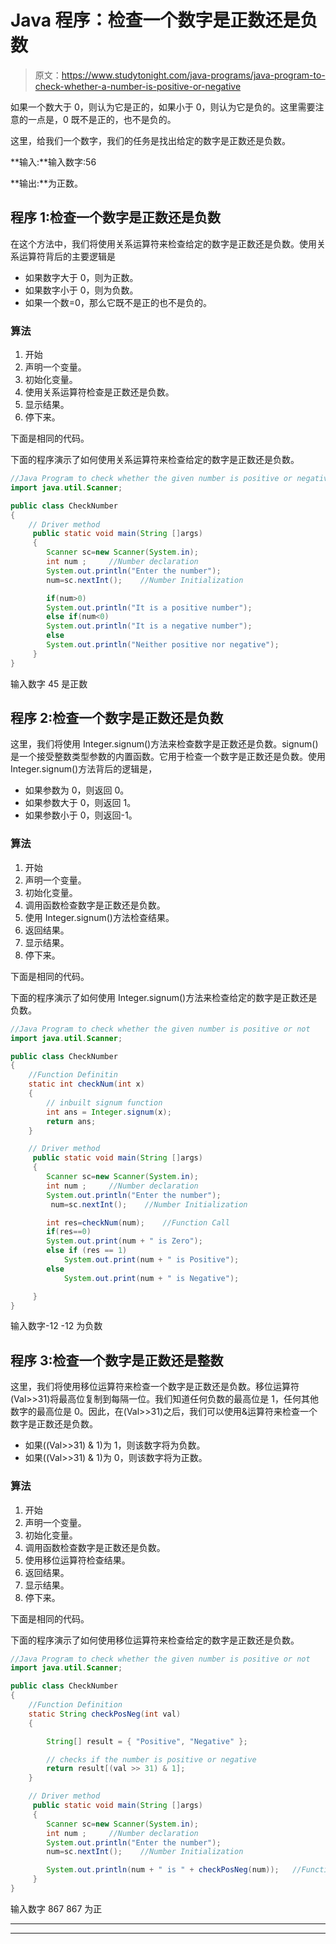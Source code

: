 # Java 程序：检查一个数字是正数还是负数

> 原文：<https://www.studytonight.com/java-programs/java-program-to-check-whether-a-number-is-positive-or-negative>

如果一个数大于 0，则认为它是正的，如果小于 0，则认为它是负的。这里需要注意的一点是，0 既不是正的，也不是负的。

这里，给我们一个数字，我们的任务是找出给定的数字是正数还是负数。

**输入:**输入数字:56

**输出:**为正数。

## 程序 1:检查一个数字是正数还是负数

在这个方法中，我们将使用关系运算符来检查给定的数字是正数还是负数。使用关系运算符背后的主要逻辑是

*   如果数字大于 0，则为正数。
*   如果数字小于 0，则为负数。
*   如果一个数=0，那么它既不是正的也不是负的。

### 算法

1.  开始
2.  声明一个变量。
3.  初始化变量。
4.  使用关系运算符检查是正数还是负数。
5.  显示结果。
6.  停下来。

下面是相同的代码。

下面的程序演示了如何使用关系运算符来检查给定的数字是正数还是负数。

```java
//Java Program to check whether the given number is positive or negative
import java.util.Scanner;

public class CheckNumber
{
    // Driver method
     public static void main(String []args)
     {
        Scanner sc=new Scanner(System.in);
        int num ;     //Number declaration
        System.out.println("Enter the number");
        num=sc.nextInt();    //Number Initialization

        if(num>0)
        System.out.println("It is a positive number");
        else if(num<0)
        System.out.println("It is a negative number");
        else
        System.out.println("Neither positive nor negative");
     } 
}
```

输入数字 45
是正数

## 程序 2:检查一个数字是正数还是负数

这里，我们将使用 Integer.signum()方法来检查数字是正数还是负数。signum()是一个接受整数类型参数的内置函数。它用于检查一个数字是正数还是负数。使用 Integer.signum()方法背后的逻辑是，

*   如果参数为 0，则返回 0。
*   如果参数大于 0，则返回 1。
*   如果参数小于 0，则返回-1。

### 算法

1.  开始
2.  声明一个变量。
3.  初始化变量。
4.  调用函数检查数字是正数还是负数。
5.  使用 Integer.signum()方法检查结果。
6.  返回结果。
7.  显示结果。
8.  停下来。

下面是相同的代码。

下面的程序演示了如何使用 Integer.signum()方法来检查给定的数字是正数还是负数。

```java
//Java Program to check whether the given number is positive or not
import java.util.Scanner;

public class CheckNumber
{
    //Function Definitin
    static int checkNum(int x)
    { 
        // inbuilt signum function 
        int ans = Integer.signum(x); 
        return ans; 
    } 

    // Driver method
     public static void main(String []args)
     {
        Scanner sc=new Scanner(System.in);
        int num ;     //Number declaration
        System.out.println("Enter the number");
         num=sc.nextInt();    //Number Initialization

        int res=checkNum(num);    //Function Call
        if(res==0)
        System.out.print(num + " is Zero");
        else if (res == 1) 
            System.out.print(num + " is Positive"); 
        else
            System.out.print(num + " is Negative");

     }
}
```

输入数字-12
-12 为负数

## 程序 3:检查一个数字是正数还是整数

这里，我们将使用移位运算符来检查一个数字是正数还是负数。移位运算符(Val>>31)将最高位复制到每隔一位。我们知道任何负数的最高位是 1，任何其他数字的最高位是 0。因此，在(Val>>31)之后，我们可以使用&运算符来检查一个数字是正数还是负数。

*   如果((Val>>31) & 1)为 1，则该数字将为负数。
*   如果((Val>>31) & 1)为 0，则该数字将为正数。

### 算法

1.  开始
2.  声明一个变量。
3.  初始化变量。
4.  调用函数检查数字是正数还是负数。
5.  使用移位运算符检查结果。
6.  返回结果。
7.  显示结果。
8.  停下来。

下面是相同的代码。

下面的程序演示了如何使用移位运算符来检查给定的数字是正数还是负数。

```java
//Java Program to check whether the given number is positive or not
import java.util.Scanner;

public class CheckNumber
{
    //Function Definition
    static String checkPosNeg(int val) 
    { 

        String[] result = { "Positive", "Negative" }; 

        // checks if the number is positive or negative 
        return result[(val >> 31) & 1]; 
    } 

    // Driver method
     public static void main(String []args)
     {
        Scanner sc=new Scanner(System.in);
        int num ;     //Number declaration
        System.out.println("Enter the number");
        num=sc.nextInt();    //Number Initialization

        System.out.println(num + " is " + checkPosNeg(num));   //Function Call
     }     
}
```

输入数字 867
867 为正

* * *

* * *